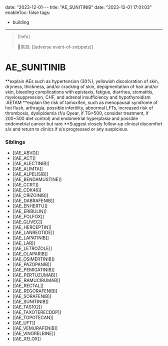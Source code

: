 date: "2023-12-01---
title: "AE_SUNITINIB"
date: "2023-12-01 17:01:03"
enableToc: false
tags:
  - building
---
> [!info]
>
> 🌱來自: [[adverse event-of-snippets]]
# AE_SUNITINIB
**explain AEs such as hypertension (30%), yellowish discoloration of skin, dryness, thickness, and/or cracking of skin, depigmentation of hair and/or skin, bleeding complications with epistaxis, fatigue, diarrhea, stomatitis, myelosuppression, CHF, and adrenal insufficiency and hypothyroidism
.AETAM
**explain the risk of tamoxifen, such as menopausal syndrome of hot flush, arthragia, possible infertility, abnormal LFTs, increased risk of thrombosis, dyslipidemia (f/u Qyear, if TG>500, consider treatment, if 200~500 diet control) and endometrial hyperplasia and possible endometrial cancer but rare
\*\*Suggest closely follow-up clinical discomfort s/s and return to clinics if s/s progressed or any suspicious.
### Siblings
- [[AE_ABVD]]
- [[AE_ACT]]
- [[AE_ALECTINIB]]
- [[AE_ALIMTA]]
- [[AE_ALPELISIB]]
- [[AE_BENDAMUSTINE]]
- [[AE_CCRT]]
- [[AE_CDK46]]
- [[AE_CRIZOINIB]]
- [[AE_DABRAFENIB]]
- [[AE_ENHERTU]]
- [[AE_ERIBULIN]]
- [[AE_FOLFOX]]
- [[AE_GLIVEC]]
- [[AE_HERCEPTIN]]
- [[AE_LANREOTIDE]]
- [[AE_LAPATINIB]]
- [[AE_LAR]]
- [[AE_LETROZOLE]]
- [[AE_OLAPARIB]]
- [[AE_OSIMERTINIB]]
- [[AE_PAZOPANIB]]
- [[AE_PEMIGATINIB]]
- [[AE_PERTUZUMAB]]
- [[AE_RAMUCIRUMAB]]
- [[AE_RECTAL]]
- [[AE_REGORAFENIB]]
- [[AE_SORAFENIB]]
- [[AE_SUNITINIB]]
- [[AE_TAS102]]
- [[AE_TAXOTERECDDP]]
- [[AE_TOPOTECAN]]
- [[AE_UFT]]
- [[AE_VEMURAFENIB]]
- [[AE_VINORELBINE]]
- [[AE_XELOX]]
